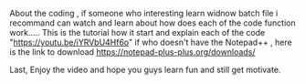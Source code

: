 About the coding , if someone who interesting learn widnow batch file i recommand can watch and learn about how does each of the code function work.....
This is the tutorial how it start and explain each of the code "https://youtu.be/iYRVbU4Hf6o"
if who doesn't have the Notepad++ , here is the link to download https://notepad-plus-plus.org/downloads/

Last, Enjoy the video and hope you guys learn fun and still get motivate.
